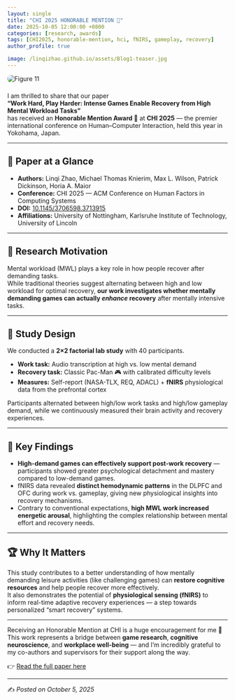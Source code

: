 ```yaml
---
layout: single
title: "CHI 2025 HONORABLE MENTION 🏅"
date: 2025-10-05 12:00:00 +0800
categories: [research, awards]
tags: [CHI2025, honorable-mention, hci, fNIRS, gameplay, recovery]
author_profile: true

image: /linqizhao.github.io/assets/Blog1-teaser.jpg
---
```


<p>
  <img src="/linqizhao.github.io/assets/Blog1-teaser.jpg" alt="Figure 11"
       style="max-width:100%; height:auto; border-radius:8px; margin-bottom:8px;">
</p>

I am thrilled to share that our paper  
**“Work Hard, Play Harder: Intense Games Enable Recovery from High Mental Workload Tasks”**  
has received an **Honorable Mention Award 🏅** at **CHI 2025** — the premier international conference on Human–Computer Interaction, held this year in Yokohama, Japan.

---

## 📄 Paper at a Glance
- **Authors:** Linqi Zhao, Michael Thomas Knierim, Max L. Wilson, Patrick Dickinson, Horia A. Maior  
- **Conference:** CHI 2025 — ACM Conference on Human Factors in Computing Systems  
- **DOI:** [10.1145/3706598.3713915](https://doi.org/10.1145/3706598.3713915)  
- **Affiliations:** University of Nottingham, Karlsruhe Institute of Technology, University of Lincoln

---

## 🧠 Research Motivation
Mental workload (MWL) plays a key role in how people recover after demanding tasks.  
While traditional theories suggest alternating between high and low workload for optimal recovery, **our work investigates whether mentally demanding games can actually *enhance* recovery** after mentally intensive tasks.

---

## 🧪 Study Design
We conducted a **2×2 factorial lab study** with 40 participants.  
- **Work task:** Audio transcription at high vs. low mental demand  
- **Recovery task:** Classic Pac-Man 🎮 with calibrated difficulty levels  
- **Measures:** Self-report (NASA-TLX, REQ, ADACL) + **fNIRS** physiological data from the prefrontal cortex

Participants alternated between high/low work tasks and high/low gameplay demand, while we continuously measured their brain activity and recovery experiences.

---

## 🌟 Key Findings
- **High-demand games can effectively support post-work recovery** — participants showed greater psychological detachment and mastery compared to low-demand games.  
- fNIRS data revealed **distinct hemodynamic patterns** in the DLPFC and OFC during work vs. gameplay, giving new physiological insights into recovery mechanisms.  
- Contrary to conventional expectations, **high MWL work increased energetic arousal**, highlighting the complex relationship between mental effort and recovery needs.

---

## 🏆 Why It Matters
This study contributes to a better understanding of how mentally demanding leisure activities (like challenging games) can **restore cognitive resources** and help people recover more effectively.  
It also demonstrates the potential of **physiological sensing (fNIRS)** to inform real-time adaptive recovery experiences — a step towards personalized “smart recovery” systems.

---

Receiving an Honorable Mention at CHI is a huge encouragement for me 🌟
This work represents a bridge between **game research**, **cognitive neuroscience**, and **workplace well-being** — and I’m incredibly grateful to my co-authors and supervisors for their support along the way.

👉 [Read the full paper here](https://doi.org/10.1145/3706598.3713915)

---

✍️ _Posted on October 5, 2025_

